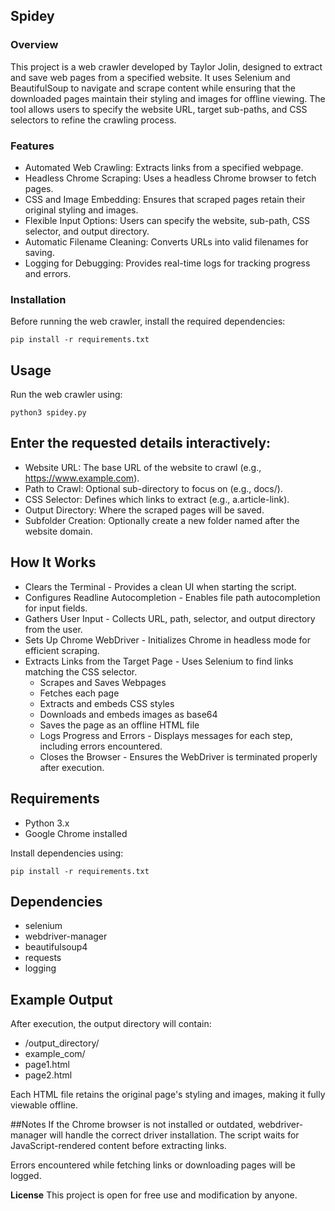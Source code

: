 ## Spidey

### Overview
This project is a web crawler developed by Taylor Jolin, designed to extract and save web pages from a specified website. It uses Selenium and BeautifulSoup to navigate and scrape content while ensuring that the downloaded pages maintain their styling and images for offline viewing. The tool allows users to specify the website URL, target sub-paths, and CSS selectors to refine the crawling process.

### Features
- Automated Web Crawling: Extracts links from a specified webpage.
- Headless Chrome Scraping: Uses a headless Chrome browser to fetch pages.
- CSS and Image Embedding: Ensures that scraped pages retain their original styling and images.
- Flexible Input Options: Users can specify the website, sub-path, CSS selector, and output directory.
- Automatic Filename Cleaning: Converts URLs into valid filenames for saving.
- Logging for Debugging: Provides real-time logs for tracking progress and errors.

### Installation
Before running the web crawler, install the required dependencies:

``pip install -r requirements.txt``

## Usage

Run the web crawler using:

``python3 spidey.py``

## Enter the requested details interactively:

- Website URL: The base URL of the website to crawl (e.g., https://www.example.com).
- Path to Crawl: Optional sub-directory to focus on (e.g., docs/).
- CSS Selector: Defines which links to extract (e.g., a.article-link).
- Output Directory: Where the scraped pages will be saved.
- Subfolder Creation: Optionally create a new folder named after the website domain.

## How It Works

- Clears the Terminal - Provides a clean UI when starting the script.
- Configures Readline Autocompletion - Enables file path autocompletion for input fields.
- Gathers User Input - Collects URL, path, selector, and output directory from the user.
- Sets Up Chrome WebDriver - Initializes Chrome in headless mode for efficient scraping.
- Extracts Links from the Target Page - Uses Selenium to find links matching the CSS selector.
    -  Scrapes and Saves Webpages
    -  Fetches each page
    -  Extracts and embeds CSS styles
    -  Downloads and embeds images as base64
    -  Saves the page as an offline HTML file
    -  Logs Progress and Errors - Displays messages for each step, including errors encountered.
    -  Closes the Browser - Ensures the WebDriver is terminated properly after execution.

## Requirements
- Python 3.x
- Google Chrome installed

Install dependencies using:

``pip install -r requirements.txt``

## Dependencies
- selenium
- webdriver-manager
- beautifulsoup4
- requests
- logging

## Example Output

After execution, the output directory will contain:

- /output_directory/
- example_com/
- page1.html
- page2.html

Each HTML file retains the original page's styling and images, making it fully viewable offline.

##Notes
If the Chrome browser is not installed or outdated, webdriver-manager will handle the correct driver installation.
The script waits for JavaScript-rendered content before extracting links.

Errors encountered while fetching links or downloading pages will be logged.

**License**
This project is open for free use and modification by anyone.

